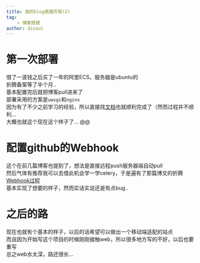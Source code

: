 ```yaml
---
title: 我的blog搭建历程(2)
tag:
    - 博客搭建
author: disoul
---
```

# 第一次部署
借了一波钱之后买了一年的阿里ECS，服务器是ubuntu的  
折腾备案等了半个月..  
基本配置完后就把博客pull进来了  
部署采用的方案是`uwsgi`和`nginx`    
因为有了不少之前学习的经验，所以直接找<a href="https://uwsgi.readthedocs.org/en/latest/tutorials/Django_and_nginx.html">文档</a>也就顺利完成了（然而过程并不顺利...  
大概也就这个现在这个样子了...
@@
# 配置github的Webhook
这个在前几篇博客也提到了，想法是直接远程push服务器端自动pull  
然后气体有推荐我可以去借此机会学一学celery，于是遍有了那篇博文的折腾
<a href="http://disoul.me/blog/article/33/">Webhook过程</a>  
基本实现了想要的样子，然而实话实说还是有点bug..  

# 之后的路
现在也就有个基本的样子，以后的话希望可以做出一个移动端适配的站点  
而且因为开始写这个项目的时候刚刚接触web，所以很多地方写的不好，以后也要重写  
总之web水太深，路还很长...
